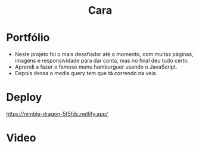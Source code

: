  <p align="center">


</p>
<h1 align="center"> Cara </h1>

# Portfólio
- Neste projeto foi o mais desafiador até o momento, com muitas páginas, imagens e responsividade para dar conta, mas no final deu tudo certo.
- Aprendi a fazer o famoso menu hamburguer usando o JavaScript.
- Depois dessa o media query tem que tá correndo na veia.


# Deploy
https://nimble-dragon-5f5fdc.netlify.app/

# Video
